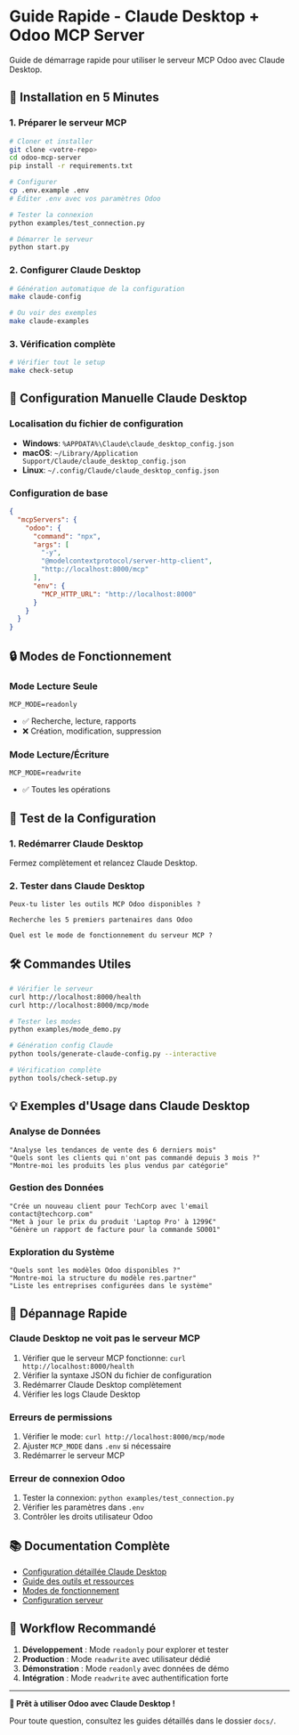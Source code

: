 # Guide Rapide - Claude Desktop + Odoo MCP Server

Guide de démarrage rapide pour utiliser le serveur MCP Odoo avec Claude Desktop.

## 🚀 Installation en 5 Minutes

### 1. Préparer le serveur MCP

```bash
# Cloner et installer
git clone <votre-repo>
cd odoo-mcp-server
pip install -r requirements.txt

# Configurer
cp .env.example .env
# Éditer .env avec vos paramètres Odoo

# Tester la connexion
python examples/test_connection.py

# Démarrer le serveur
python start.py
```

### 2. Configurer Claude Desktop

```bash
# Génération automatique de la configuration
make claude-config

# Ou voir des exemples
make claude-examples
```

### 3. Vérification complète

```bash
# Vérifier tout le setup
make check-setup
```

## 📝 Configuration Manuelle Claude Desktop

### Localisation du fichier de configuration

- **Windows**: `%APPDATA%\Claude\claude_desktop_config.json`
- **macOS**: `~/Library/Application Support/Claude/claude_desktop_config.json`
- **Linux**: `~/.config/Claude/claude_desktop_config.json`

### Configuration de base

```json
{
  "mcpServers": {
    "odoo": {
      "command": "npx",
      "args": [
        "-y",
        "@modelcontextprotocol/server-http-client",
        "http://localhost:8000/mcp"
      ],
      "env": {
        "MCP_HTTP_URL": "http://localhost:8000"
      }
    }
  }
}
```

## 🔒 Modes de Fonctionnement

### Mode Lecture Seule
```env
MCP_MODE=readonly
```
- ✅ Recherche, lecture, rapports
- ❌ Création, modification, suppression

### Mode Lecture/Écriture
```env
MCP_MODE=readwrite
```
- ✅ Toutes les opérations

## 🧪 Test de la Configuration

### 1. Redémarrer Claude Desktop
Fermez complètement et relancez Claude Desktop.

### 2. Tester dans Claude Desktop

```
Peux-tu lister les outils MCP Odoo disponibles ?
```

```
Recherche les 5 premiers partenaires dans Odoo
```

```
Quel est le mode de fonctionnement du serveur MCP ?
```

## 🛠️ Commandes Utiles

```bash
# Vérifier le serveur
curl http://localhost:8000/health
curl http://localhost:8000/mcp/mode

# Tester les modes
python examples/mode_demo.py

# Génération config Claude
python tools/generate-claude-config.py --interactive

# Vérification complète
python tools/check-setup.py
```

## 💡 Exemples d'Usage dans Claude Desktop

### Analyse de Données
```
"Analyse les tendances de vente des 6 derniers mois"
"Quels sont les clients qui n'ont pas commandé depuis 3 mois ?"
"Montre-moi les produits les plus vendus par catégorie"
```

### Gestion des Données
```
"Crée un nouveau client pour TechCorp avec l'email contact@techcorp.com"
"Met à jour le prix du produit 'Laptop Pro' à 1299€"
"Génère un rapport de facture pour la commande SO001"
```

### Exploration du Système
```
"Quels sont les modèles Odoo disponibles ?"
"Montre-moi la structure du modèle res.partner"
"Liste les entreprises configurées dans le système"
```

## 🚨 Dépannage Rapide

### Claude Desktop ne voit pas le serveur MCP
1. Vérifier que le serveur MCP fonctionne: `curl http://localhost:8000/health`
2. Vérifier la syntaxe JSON du fichier de configuration
3. Redémarrer Claude Desktop complètement
4. Vérifier les logs Claude Desktop

### Erreurs de permissions
1. Vérifier le mode: `curl http://localhost:8000/mcp/mode`
2. Ajuster `MCP_MODE` dans `.env` si nécessaire
3. Redémarrer le serveur MCP

### Erreur de connexion Odoo
1. Tester la connexion: `python examples/test_connection.py`
2. Vérifier les paramètres dans `.env`
3. Contrôler les droits utilisateur Odoo

## 📚 Documentation Complète

- [Configuration détaillée Claude Desktop](docs/claude-desktop-setup.md)
- [Guide des outils et ressources](docs/claude-desktop-tools.md)
- [Modes de fonctionnement](docs/modes.md)
- [Configuration serveur](config_guide.md)

## 🎯 Workflow Recommandé

1. **Développement** : Mode `readonly` pour explorer et tester
2. **Production** : Mode `readwrite` avec utilisateur dédié
3. **Démonstration** : Mode `readonly` avec données de démo
4. **Intégration** : Mode `readwrite` avec authentification forte

---

**🚀 Prêt à utiliser Odoo avec Claude Desktop !**

Pour toute question, consultez les guides détaillés dans le dossier `docs/`.